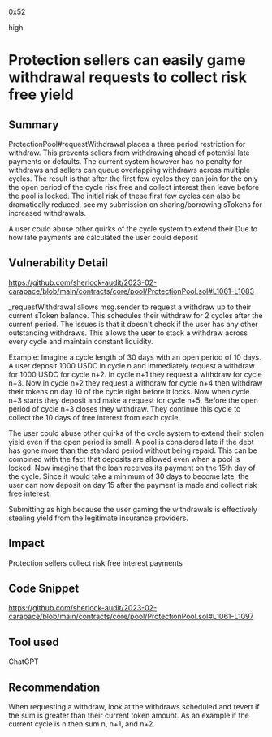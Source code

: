 0x52

high

# Protection sellers can easily game withdrawal requests to collect risk free yield

## Summary

ProtectionPool#requestWithdrawal places a three period restriction for withdraw. This prevents sellers from withdrawing ahead of potential late payments or defaults. The current system however has no penalty for withdraws and sellers can queue overlapping withdraws across multiple cycles. The result is that after the first few cycles they can join for the only the open period of the cycle risk free and collect interest then leave before the pool is locked. The initial risk of these first few cycles can also be dramatically reduced, see my submission on sharing/borrowing sTokens for increased withdrawals. 

A user could abuse other quirks of the cycle system to extend their Due to how late payments are calculated the user could deposit 

## Vulnerability Detail

https://github.com/sherlock-audit/2023-02-carapace/blob/main/contracts/core/pool/ProtectionPool.sol#L1061-L1083

_requestWithdrawal allows msg.sender to request a withdraw up to their current sToken balance. This schedules their withdraw for 2 cycles after the current period. The issues is that it doesn't check if the user has any other outstanding withdraws. This allows the user to stack a withdraw across every cycle and maintain constant liquidity. 

Example:
Imagine a cycle length of 30 days with an open period of 10 days. A user deposit 1000 USDC in cycle n and immediately request a withdraw for 1000 USDC for cycle n+2. In cycle n+1 they request a withdraw for cycle n+3. Now in cycle n+2 they request a withdraw for cycle n+4 then withdraw their tokens on day 10 of the cycle right before it locks. Now when cycle n+3 starts they deposit and make a request for cycle n+5. Before the open period of cycle n+3 closes they withdraw. They continue this cycle to collect the 10 days of free interest from each cycle.

The user could abuse other quirks of the cycle system to extend their stolen yield even if the open period is small. A pool is considered late if the debt has gone more than the standard period without being repaid. This can be combined with the fact that deposits are allowed even when a pool is locked. Now imagine that the loan receives its payment on the 15th day of the cycle. Since it would take a minimum of 30 days to become late, the user can now deposit on day 15 after the payment is made and collect risk free interest.

Submitting as high because the user gaming the withdrawals is effectively stealing yield from the legitimate insurance providers.

## Impact

Protection sellers collect risk free interest payments

## Code Snippet

https://github.com/sherlock-audit/2023-02-carapace/blob/main/contracts/core/pool/ProtectionPool.sol#L1061-L1097

## Tool used

ChatGPT

## Recommendation

When requesting a withdraw, look at the withdraws scheduled and revert if the sum is greater than their current token amount. As an example if the current cycle is n then sum n, n+1, and n+2.